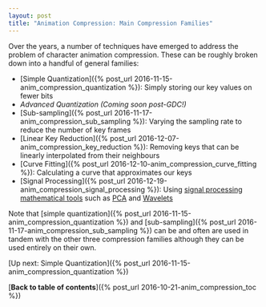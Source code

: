```yaml
---
layout: post
title: "Animation Compression: Main Compression Families"
---
```

Over the years, a number of techniques have emerged to address the problem of character animation compression. These can be roughly broken down into a handful of general families:

* [Simple Quantization]({% post_url 2016-11-15-anim_compression_quantization %}): Simply storing our key values on fewer bits
* *Advanced Quantization (Coming soon post-GDC!)*
* [Sub-sampling]({% post_url 2016-11-17-anim_compression_sub_sampling %}): Varying the sampling rate to reduce the number of key frames
* [Linear Key Reduction]({% post_url 2016-12-07-anim_compression_key_reduction %}): Removing keys that can be linearly interpolated from their neighbours
* [Curve Fitting]({% post_url 2016-12-10-anim_compression_curve_fitting %}): Calculating a curve that approximates our keys
* [Signal Processing]({% post_url 2016-12-19-anim_compression_signal_processing %}): Using [signal processing mathematical tools](https://en.wikipedia.org/wiki/Signal_processing) such as [PCA](https://en.wikipedia.org/wiki/Principal_component_analysis) and [Wavelets](https://en.wikipedia.org/wiki/Wavelet)

Note that [simple quantization]({% post_url 2016-11-15-anim_compression_quantization %}) and [sub-sampling]({% post_url 2016-11-17-anim_compression_sub_sampling %}) can be and often are used in tandem with the other three compression families although they can be used entirely on their own.

[Up next: Simple Quantization]({% post_url 2016-11-15-anim_compression_quantization %})

[**Back to table of contents**]({% post_url 2016-10-21-anim_compression_toc %})

